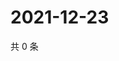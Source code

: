# 2021-12-23

共 0 条

<!-- BEGIN WEIBO -->
<!-- 最后更新时间 Thu Dec 23 2021 15:14:22 GMT+0800 (China Standard Time) -->

<!-- END WEIBO -->
